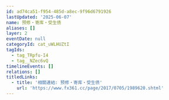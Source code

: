 ```yaml
---
id: ad74ca51-f954-485d-a8ec-9f96d6791926
lastUpdated: '2025-06-07'
name: 预修・寄库・受生债
aliases: []
layer: 2
eventDate: null
categoryId: cat_uWLHUZtI
tagIds:
  - tag_TRpfu-I4
  - tag__NZec6vQ
timelineEvents: []
relations: []
titledLinks:
  - title: '相關連結: 预修・寄库・受生债'
    url: 'https://www.fx361.cc/page/2017/0705/1989620.shtml'
---
```


